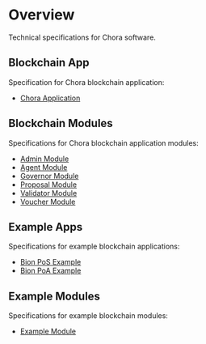 # Overview

Technical specifications for Chora software.

## Blockchain App

Specification for Chora blockchain application:

- [Chora Application](./chora/index.md)

## Blockchain Modules

Specifications for Chora blockchain application modules:

- [Admin Module](mods/admin/index.md)
- [Agent Module](mods/agent/index.md)
- [Governor Module](mods/governor/index.md)
- [Proposal Module](mods/proposal/index.md)
- [Validator Module](mods/validator/index.md)
- [Voucher Module](mods/voucher/index.md)

## Example Apps

Specifications for example blockchain applications:

- [Bion PoS Example](./bion-pos/index.md)
- [Bion PoA Example](./bion-poa/index.md)

## Example Modules

Specifications for example blockchain modules:

- [Example Module](mods/example/index.md)
